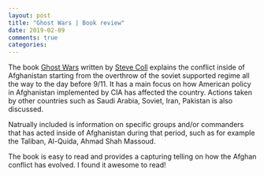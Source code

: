 ```yaml
---
layout: post
title: "Ghost Wars | Book review"
date: 2019-02-09
comments: true
categories:
---
```


The book [Ghost Wars](https://en.wikipedia.org/wiki/Ghost_Wars) written by [Steve Coll](https://twitter.com/stevecollny) 
explains the conflict inside of Afghanistan starting from the overthrow of the soviet supported regime all the way to 
the day before 9/11. It has a main focus on how American policy in Afghanistan implemented by CIA has affected the country.
 Actions taken by other countries such as Saudi Arabia, Soviet, Iran, Pakistan is also discussed.

Natrually included is information on specific groups and/or commanders that has acted inside of Afghanistan during
 that period, such as for example the Taliban, Al-Quida, Ahmad Shah Massoud.

The book is easy to read and provides a capturing telling on how the Afghan conflict has evolved. I found it awesome to read!